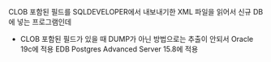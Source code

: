 CLOB 포함된 필드를 SQLDEVELOPER에서 내보내기한 XML 파일을 읽어서 신규 DB에 넣는 프로그램인데
- CLOB 포함된 필드가 있을 때 DUMP가 아닌 방법으로는 추출이 안되서
Oracle 19c에 적용
EDB Postgres Advanced Server 15.8에 적용
